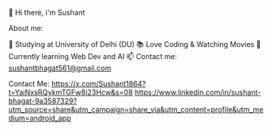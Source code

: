 👋 Hi there, i'm Sushant


About me:

🤖 Studying at University of Delhi (DU)
📚 Love Coding & Watching Movies
🌱 Currently learning Web Dev and AI
📫 Contact me: sushantbhagat561@gmail.com

Contact Me:
https://x.com/Sushant1864?t=YaiNxsRQykmTGFw8i23Hcw&s=08 
https://www.linkedin.com/in/sushant-bhagat-9a3587329?utm_source=share&utm_campaign=share_via&utm_content=profile&utm_medium=android_app 
